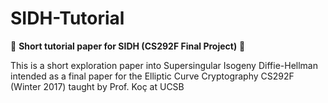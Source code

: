 # SIDH-Tutorial
📜 **Short tutorial paper for SIDH (CS292F Final Project)** 📜

This is a short exploration paper into Supersingular Isogeny Diffie-Hellman intended as a final paper for the Elliptic Curve Cryptography CS292F (Winter 2017) taught by Prof. Koç at UCSB
